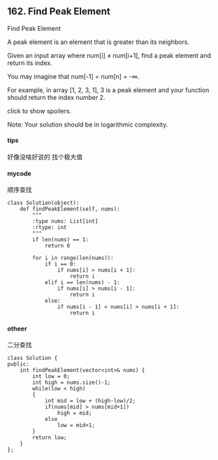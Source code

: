## 162. Find Peak Element 

Find Peak Element

A peak element is an element that is greater than its neighbors.

Given an input array where num[i] ≠ num[i+1], find a peak element and return its index.

You may imagine that num[-1] = num[n] = -∞.

For example, in array [1, 2, 3, 1], 3 is a peak element and your function should return the index number 2.

click to show spoilers.

Note:
Your solution should be in logarithmic complexity.
#### tips
好像没啥好说的 找个极大值

#### mycode
顺序查找
```
class Solution(object):
    def findPeakElement(self, nums):
        """
        :type nums: List[int]
        :rtype: int
        """
        if len(nums) == 1:
            return 0

        for i in range(len(nums)):
            if i == 0:
                if nums[i] > nums[i + 1]:
                    return i
            elif i == len(nums) - 1:
                if nums[i] > nums[i - 1]:
                    return i
            else:
                if nums[i - 1] < nums[i] > nums[i + 1]:
                    return i
```

#### otheer
二分查找
```
class Solution {
public:
    int findPeakElement(vector<int>& nums) {
        int low = 0;
        int high = nums.size()-1;
        while(low < high)
        {
            int mid = low + (high-low)/2;
            if(nums[mid] > nums[mid+1])
                high = mid;
            else
                low = mid+1;
        }
        return low;
    }
};
```
